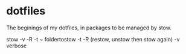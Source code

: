# dotfiles
The beginings of my dotfiles, in packages to be managed by stow.

stow -v -R -t ~ foldertostow
-t <target> 
-R (restow, unstow then stow again)
-v verbose
